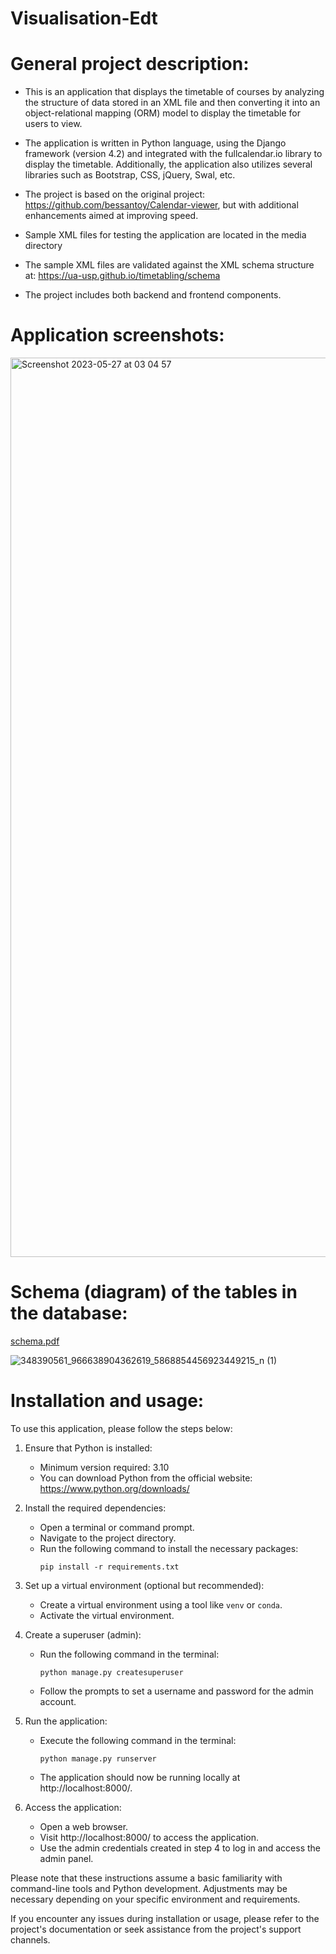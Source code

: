 # Visualisation-Edt
 
# General project description:
- This is an application that displays the timetable of courses by analyzing the structure of data stored in an XML file and then converting it into an object-relational mapping (ORM) model to display the timetable for users to view.

- The application is written in Python language, using the Django framework (version 4.2) and integrated with the fullcalendar.io library to display the timetable. Additionally, the application also utilizes several libraries such as Bootstrap, CSS, jQuery, Swal, etc.

- The project is based on the original project: https://github.com/bessantoy/Calendar-viewer, but with additional enhancements aimed at improving speed.

- Sample XML files for testing the application are located in the media directory

- The sample XML files are validated against the XML schema structure at: https://ua-usp.github.io/timetabling/schema

- The project includes both backend and frontend components.

# Application screenshots:
<img width="1439" alt="Screenshot 2023-05-27 at 03 04 57" src="https://github.com/ngominhthoai/Visualisation-Edt/assets/44940464/df6c7167-531b-421c-b48d-1ba7a34fbf36">

# Schema (diagram) of the tables in the database: 

[schema.pdf](https://github.com/ngominhthoai/Visualisation-Edt/files/11580734/schema.pdf)

![348390561_966638904362619_5868854456923449215_n (1)](https://github.com/ngominhthoai/Visualisation-Edt/assets/44940464/7d3058ff-471f-42ab-aeb5-766be47dcac7)



# Installation and usage:

To use this application, please follow the steps below:

1. Ensure that Python is installed:
   - Minimum version required: 3.10
   - You can download Python from the official website: https://www.python.org/downloads/

2. Install the required dependencies:
   - Open a terminal or command prompt.
   - Navigate to the project directory.
   - Run the following command to install the necessary packages:
     ```
     pip install -r requirements.txt
     ```

3. Set up a virtual environment (optional but recommended):
   - Create a virtual environment using a tool like `venv` or `conda`.
   - Activate the virtual environment.

4. Create a superuser (admin):
   - Run the following command in the terminal:
     ```
     python manage.py createsuperuser
     ```
   - Follow the prompts to set a username and password for the admin account.

5. Run the application:
   - Execute the following command in the terminal:
     ```
     python manage.py runserver
     ```
   - The application should now be running locally at http://localhost:8000/.

6. Access the application:
   - Open a web browser.
   - Visit http://localhost:8000/ to access the application.
   - Use the admin credentials created in step 4 to log in and access the admin panel.

Please note that these instructions assume a basic familiarity with command-line tools and Python development. Adjustments may be necessary depending on your specific environment and requirements.

If you encounter any issues during installation or usage, please refer to the project's documentation or seek assistance from the project's support channels.
